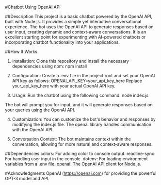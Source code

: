 #Chatbot Using OpenAI API

##Description
This project is a basic chatbot powered by the OpenAI API, built with Node.js. It provides a simple yet interactive conversational experience. The bot uses the OpenAI API to generate responses based on user input, creating dynamic and context-aware conversations. It is an excellent starting point for experimenting with AI-powered chatbots or incorporating chatbot functionality into your applications.

##How It Works

1. Installation: Clone this repository and install the necessary dependencies using npm:
npm install

2. Configuration: Create a .env file in the project root and set your OpenAI API key as follows:
OPENAI_API_KEY=your_api_key_here
Replace your_api_key_here with your actual OpenAI API key.

3. Usage: Run the chatbot using the following command:
node index.js

The bot will prompt you for input, and it will generate responses based on your queries using the OpenAI API.

4. Customization: You can customize the bot's behavior and responses by modifying the index.js file. The openai library handles communication with the OpenAI API.

5. Conversation Context: The bot maintains context within the conversation, allowing for more natural and context-aware responses.

##Dependencies
colors: For adding color to console output.
readline-sync: For handling user input in the console.
dotenv: For loading environment variables from a .env file.
openai: The OpenAI API client for Node.js.

#Acknowledgments
OpenAI (https://openai.com) for providing the powerful GPT-3 model and API.

